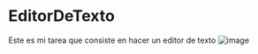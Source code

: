 # EditorDeTexto
Este es mi tarea que consiste en hacer un editor de texto
![image](https://user-images.githubusercontent.com/95459237/158084274-78867763-f6f4-4968-b3ff-4646c8c21a07.png)
